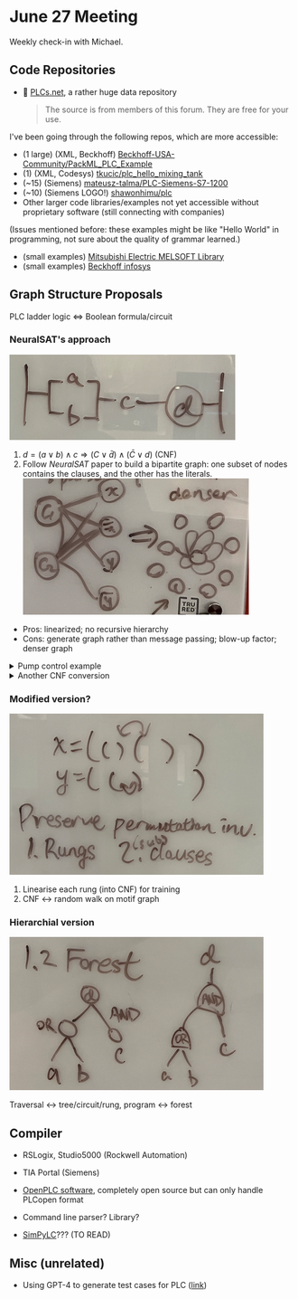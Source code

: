 # June 27 Meeting

Weekly check-in with Michael.


## Code Repositories
- 🤔 [PLCs.net](http://www.plcs.net/downloads/), a rather huge data repository
    > The source is from members of this forum. They are free for your use.

I've been going through the following repos, which are more accessible:
- (1 large) (XML, Beckhoff) [Beckhoff-USA-Community/PackML_PLC_Example](https://github.com/Beckhoff-USA-Community/PackML_PLC_Example)
- (1) (XML, Codesys) [tkucic/plc_hello_mixing_tank](https://github.com/tkucic/plc_hello_mixing_tank)
- (~15) (Siemens) [mateusz-talma/PLC-Siemens-S7-1200](https://github.com/mateusz-talma/PLC-Siemens-S7-1200)
- (~10) (Siemens LOGO!) [shawonhimu/plc](https://github.com/shawonhimu/plc)
- Other larger code libraries/examples not yet accessible without proprietary software (still connecting with companies)

(Issues mentioned before: these examples might be like "Hello World" in programming, not sure about the quality of grammar learned.)
- (small examples) [Mitsubishi Electric MELSOFT Library](https://www.mitsubishielectric-fa.cn/fb/english/melsoft_library/fa/products/cnt/plceng/download/library/other_languages.html)
- (small examples) [Beckhoff infosys](https://infosys.beckhoff.com/)



## Graph Structure Proposals
PLC ladder logic $\Leftrightarrow$ Boolean formula/circuit

### NeuralSAT's approach
![ladder rung example](rung-ex.png)
1. $d = (a \lor b) \land c \Rightarrow (C \lor \bar{d}) \land (\bar{C} \lor d)$ (CNF)
2. Follow *NeuralSAT* paper to build a bipartite graph: one subset of nodes contains the clauses, and the other has the literals.
![NeuralSAT paper graph construction](NeuralSAT.png)

- Pros: linearized; no recursive hierarchy
- Cons: generate graph rather than message passing; blow-up factor; denser graph

<details>
<summary>Pump control example</summary>

![Pump control Ladder logic](pump-control.png)
$$R = (R \lor S) \land NC \land E, \qquad P = \overline{H \lor \neg R} = \overline{H} \land R, \qquad P = R \land \overline{L}$$
</details>
<details>
<summary>Another CNF conversion</summary>

$R = (A \land B) \lor (C \land D) = (A \lor C) \land (A \lor D) \land (B \lor C) \land (B \land D)$
</details>


### Modified version?
![Philosophy behind NeuralSAT](june-27-pre.png)
1. Linearise each rung (into CNF) for training
2. CNF $\leftrightarrow$ random walk on motif graph


### Hierarchial version
![Forest Traversal](forest-traversal.png)

Traversal $\leftrightarrow$ tree/circuit/rung, program $\leftrightarrow$ forest


## Compiler
- RSLogix, Studio5000 (Rockwell Automation)
- TIA Portal (Siemens)
- [OpenPLC software](https://openplcproject.gitlab.io/start/index.html), completely open source but can only handle PLCopen format

- Command line parser? Library?

- [SimPyLC](https://github.com/QQuick/SimPyLC?tab=readme-ov-file)??? (TO READ)


## Misc (unrelated)
- Using GPT-4 to generate test cases for PLC ([link](https://github.com/hkoziolek/LLM-CodeGen-TestGen))